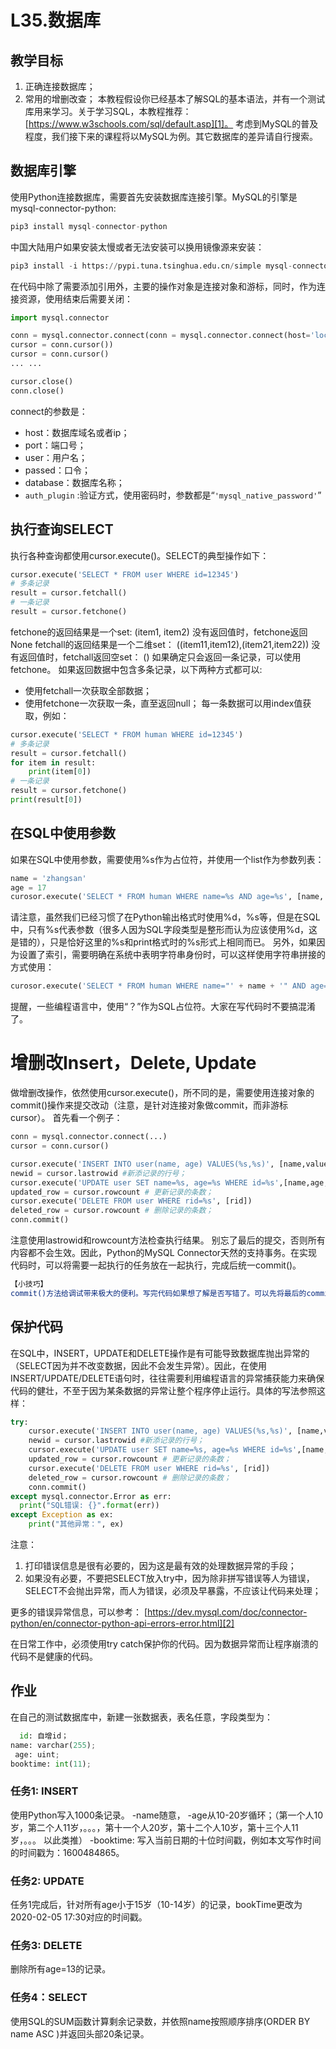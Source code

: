 # L35.数据库
## 教学目标
1. 正确连接数据库；
2. 常用的增删改查；
本教程假设你已经基本了解SQL的基本语法，并有一个测试库用来学习。关于学习SQL，本教程推荐：[https://www.w3schools.com/sql/default.asp][1]。
考虑到MySQL的普及程度，我们接下来的课程将以MySQL为例。其它数据库的差异请自行搜索。

## 数据库引擎
使用Python连接数据库，需要首先安装数据库连接引擎。MySQL的引擎是mysql-connector-python:
```python
pip3 install mysql-connector-python
```
中国大陆用户如果安装太慢或者无法安装可以换用镜像源来安装：
```python
pip3 install -i https://pypi.tuna.tsinghua.edu.cn/simple mysql-connector-python
```

在代码中除了需要添加引用外，主要的操作对象是连接对象和游标，同时，作为连接资源，使用结束后需要关闭：
```python
import mysql.connector

conn = mysql.connector.connect(conn = mysql.connector.connect(host='localhost', user='root', port=3306, passwd='password', database='testdb', auth_plugin='mysql_native_password')
cursor = conn.cursor())
cursor = conn.cursor()
... ...

cursor.close()
conn.close()
```

connect的参数是：
- host：数据库域名或者ip；
- port：端口号；
- user：用户名；
- passed：口令；
- database：数据库名称；
- `auth_plugin` :验证方式，使用密码时，参数都是“`'mysql_native_password'`”

## 执行查询SELECT
执行各种查询都使用cursor.execute()。SELECT的典型操作如下：
```python
cursor.execute('SELECT * FROM user WHERE id=12345')
# 多条记录
result = cursor.fetchall()
# 一条记录
result = cursor.fetchone()
```

fetchone的返回结果是一个set: (item1, item2)
没有返回值时，fetchone返回 None
fetchall的返回结果是一个二维set： ((item11,item12),(item21,item22))
没有返回值时，fetchall返回空set： ()
如果确定只会返回一条记录，可以使用fetchone。
如果返回数据中包含多条记录，以下两种方式都可以:
- 使用fetchall一次获取全部数据；
- 使用fetchone一次获取一条，直至返回null；
每一条数据可以用index值获取，例如：
```python
cursor.execute('SELECT * FROM human WHERE id=12345')
# 多条记录
result = cursor.fetchall()
for item in result:
	print(item[0])
# 一条记录
result = cursor.fetchone()
print(result[0])
```

## 在SQL中使用参数
如果在SQL中使用参数，需要使用%s作为占位符，并使用一个list作为参数列表：
```python
name = 'zhangsan'
age = 17
curosor.execute('SELECT * FROM human WHERE name=%s AND age=%s', [name, age])
```

请注意，虽然我们已经习惯了在Python输出格式时使用%d，%s等，但是在SQL中，只有%s代表参数（很多人因为SQL字段类型是整形而认为应该使用%d，这是错的），只是恰好这里的%s和print格式时的%s形式上相同而已。
另外，如果因为设置了索引，需要明确在系统中表明字符串身份时，可以这样使用字符串拼接的方式使用：
```python
curosor.execute('SELECT * FROM human WHERE name="' + name + '" AND age=%s', [age])
```

提醒，一些编程语言中，使用“？”作为SQL占位符。大家在写代码时不要搞混淆了。

# 增删改Insert，Delete, Update
做增删改操作，依然使用cursor.execute()，所不同的是，需要使用连接对象的commit()操作来提交改动（注意，是针对连接对象做commit，而非游标cursor）。
首先看一个例子：
```python
conn = mysql.connector.connect(...)
cursor = conn.cursor()

cursor.execute('INSERT INTO user(name, age) VALUES(%s,%s)', [name,value])
newid = cursor.lastrowid #新添记录的行号；
cursor.execute('UPDATE user SET name=%s, age=%s WHERE id=%s',[name,age,rid])
updated_row = cursor.rowcount # 更新记录的条数；
cursor.execute('DELETE FROM user WHERE rid=%s', [rid])
deleted_row = cursor.rowcount # 删除记录的条数；
conn.commit()
```

注意使用lastrowid和rowcount方法检查执行结果。
别忘了最后的提交，否则所有内容都不会生效。因此，Python的MySQL Connector天然的支持事务。在实现代码时，可以将需要一起执行的任务放在一起执行，完成后统一commit()。

```bash
【小技巧】 
commit()方法给调试带来极大的便利。写完代码如果想了解是否写错了。可以先将最后的commit()注释掉。运行程序看看有没有错误，因为没有commit，因此并不会对数据库产生数据变动影响。最后确认代码无误后，再将commit打开，最终执行程序。这样的技巧在日常工作中非常有用。
```

## 保护代码

在SQL中，INSERT，UPDATE和DELETE操作是有可能导致数据库抛出异常的（SELECT因为并不改变数据，因此不会发生异常）。因此，在使用INSERT/UPDATE/DELETE语句时，往往需要利用编程语言的异常捕获能力来确保代码的健壮，不至于因为某条数据的异常让整个程序停止运行。具体的写法参照这样：
```python
try:
	cursor.execute('INSERT INTO user(name, age) VALUES(%s,%s)', [name,value])
	newid = cursor.lastrowid #新添记录的行号；
	cursor.execute('UPDATE user SET name=%s, age=%s WHERE id=%s',[name,age,rid])
	updated_row = cursor.rowcount # 更新记录的条数；
	cursor.execute('DELETE FROM user WHERE rid=%s', [rid])
	deleted_row = cursor.rowcount # 删除记录的条数；
	conn.commit()
except mysql.connector.Error as err:
  print("SQL错误: {}".format(err))
except Exception as ex:
	print("其他异常：", ex)
```

注意：
1. 打印错误信息是很有必要的，因为这是最有效的处理数据异常的手段；
2. 如果没有必要，不要把SELECT放入try中，因为除非拼写错误等人为错误，SELECT不会抛出异常，而人为错误，必须及早暴露，不应该让代码来处理；

更多的错误异常信息，可以参考：
[https://dev.mysql.com/doc/connector-python/en/connector-python-api-errors-error.html][2]

在日常工作中，必须使用try catch保护你的代码。因为数据异常而让程序崩溃的代码不是健康的代码。


## 作业
在自己的测试数据库中，新建一张数据表，表名任意，字段类型为：
```python
  id: 自增id；
name: varchar(255);
 age: uint;
booktime: int(11);
```

### 任务1: INSERT
使用Python写入1000条记录。
-name随意，
-age从10-20岁循环；（第一个人10岁，第二个人11岁，。。。，第十一个人20岁，第十二个人10岁，第十三个人11岁，。。。 以此类推）
-booktime: 写入当前日期的十位时间戳，例如本文写作时间的时间戳为：1600484865。
### 任务2: UPDATE
任务1完成后，针对所有age小于15岁（10-14岁）的记录，bookTime更改为2020-02-05 17:30对应的时间戳。
### 任务3: DELETE
删除所有age=13的记录。
### 任务4：SELECT
使用SQL的SUM函数计算剩余记录数，并依照name按照顺序排序(ORDER BY name ASC )并返回头部20条记录。











[1]:	https://www.w3schools.com/sql/default.asp
[2]:	https://dev.mysql.com/doc/connector-python/en/connector-python-api-errors-error.html